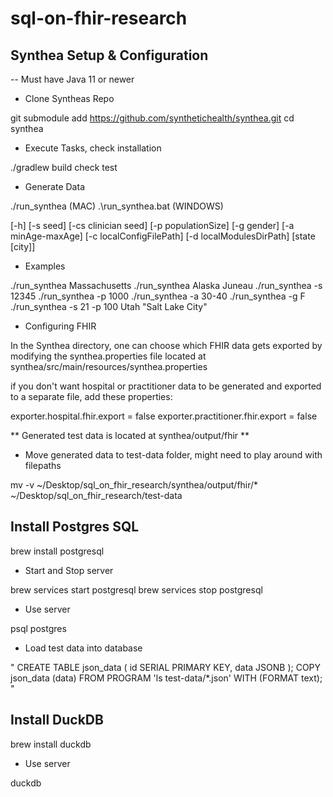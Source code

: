 # sql-on-fhir-research

## Synthea Setup & Configuration

-- Must have Java 11 or newer

- Clone Syntheas Repo

git submodule add https://github.com/synthetichealth/synthea.git
cd synthea

- Execute Tasks, check installation

./gradlew build check test

- Generate Data

./run_synthea (MAC)
.\run_synthea.bat (WINDOWS)

[-h]
[-s seed] 
[-cs clinician seed]
[-p populationSize]
[-g gender]
[-a minAge-maxAge]
[-c localConfigFilePath]
[-d localModulesDirPath]
[state [city]]

- Examples

./run_synthea Massachusetts
./run_synthea Alaska Juneau
./run_synthea -s 12345
./run_synthea -p 1000
./run_synthea -a 30-40 
./run_synthea -g F
./run_synthea -s 21 -p 100 Utah "Salt Lake City"

- Configuring FHIR

In the Synthea directory, one can choose which FHIR data gets exported by modifying the synthea.properties file located at synthea/src/main/resources/synthea.properties

if you don't want hospital or practitioner data to be generated and exported to a separate file, add these properties:

exporter.hospital.fhir.export = false
exporter.practitioner.fhir.export = false

** Generated test data is located at synthea/output/fhir **

- Move generated data to test-data folder, might need to play around with filepaths

mv -v ~/Desktop/sql_on_fhir_research/synthea/output/fhir/* ~/Desktop/sql_on_fhir_research/test-data

## Install Postgres SQL

brew install postgresql

- Start and Stop server

brew services start postgresql
brew services stop postgresql

- Use server 

psql postgres

- Load test data into database

"
CREATE TABLE json_data (
    id SERIAL PRIMARY KEY,
    data JSONB
);
COPY json_data (data)
FROM PROGRAM 'ls test-data/*.json'
WITH (FORMAT text);
"

## Install DuckDB

brew install duckdb

- Use server

duckdb